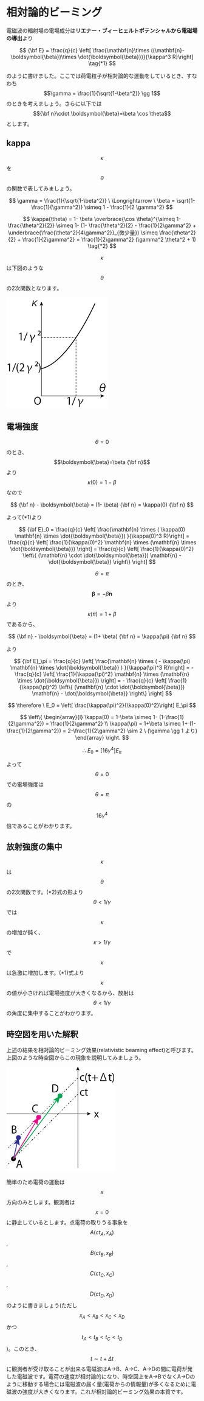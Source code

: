 # 相対論的ビーミング

電磁波の輻射場の電場成分は**リエナー・ブィーヒェルトポテンシャルから電磁場の導出**より

$$
{\bf E} 
= \frac{q}{c} \left[ \frac{\mathbf{n}\times ((\mathbf{n}-\boldsymbol{\beta})\times \dot{\boldsymbol{\beta}})}{\kappa^3 R}\right] \tag{*1}
$$

のように書けました。ここでは荷電粒子が相対論的な運動をしているとき、すなわち$$\gamma = \frac{1}{\sqrt{1-\beta^2}} \gg 1$$のときを考えましょう。さらに以下では$${\bf n}\cdot \boldsymbol{\beta}=\beta \cos \theta$$とします。

## kappa

$$\kappa$$を$$\theta$$の関数で表してみましょう。

$$
\gamma 
= \frac{1}{\sqrt{1-\beta^2}} \ \Longrightarrow \ 
\beta 
= \sqrt{1- \frac{1}{\gamma^2}} 
\simeq 1 - \frac{1}{2 \gamma^2}
$$

$$
\kappa(\theta) 
= 1- \beta \overbrace{\cos \theta}^{\simeq 1-\frac{\theta^2}{2}} 
\simeq 1- (1- \frac{\theta^2}{2} - \frac{1}{2\gamma^2} + \underbrace{\frac{\theta^2}{4\gamma^2}}_{微少量}) 
\simeq \frac{\theta^2}{2} + \frac{1}{2\gamma^2} 
= \frac{1}{2\gamma^2} (\gamma^2 \theta^2 + 1) \tag{*2}
$$

$$\kappa$$は下図のような$$\theta$$の2次関数となります。

![kappa-theta図](/images/astroelec/kappa.png)

## 電場強度

$$\theta=0$$のとき、$$\boldsymbol{\beta}=\beta {\bf n}$$より$$\kappa(0) = 1-\beta$$なので

$$
{\bf n} - \boldsymbol{\beta} 
= (1- \beta) {\bf n} 
= \kappa(0) {\bf n}
$$

よって(*1)より

$$
{\bf E}_0 
= \frac{q}{c} \left[ \frac{\mathbf{n} \times ( \kappa(0) \mathbf{n} \times \dot{\boldsymbol{\beta}}) }{\kappa(0)^3 R}\right] 
= \frac{q}{c} \left[ \frac{1}{\kappa(0)^2} \mathbf{n} \times (\mathbf{n} \times \dot{\boldsymbol{\beta}}) \right] 
= \frac{q}{c} \left[ \frac{1}{\kappa(0)^2} \left\{ (\mathbf{n} \cdot \dot{\boldsymbol{\beta}}) \mathbf{n} - \dot{\boldsymbol{\beta}} \right\} \right]
$$

$$\theta=\pi$$のとき、$$\boldsymbol{\beta}=- \beta \mathbf{n}$$より$$\kappa(\pi) = 1+\beta$$であるから、

$$
{\bf n} - \boldsymbol{\beta} 
= (1+ \beta) {\bf n} 
= \kappa(\pi) {\bf n}
$$

より

$$
{\bf E}_\pi 
= \frac{q}{c} \left[ \frac{\mathbf{n} \times ( - \kappa(\pi) \mathbf{n} \times \dot{\boldsymbol{\beta}} ) }{\kappa(\pi)^3 R}\right] 
= - \frac{q}{c} \left[ \frac{1}{\kappa(\pi)^2} \mathbf{n} \times (\mathbf{n} \times \dot{\boldsymbol{\beta}}) \right] 
= - \frac{q}{c} \left[ \frac{1}{\kappa(\pi)^2} \left\{ (\mathbf{n} \cdot \dot{\boldsymbol{\beta}}) \mathbf{n} - \dot{\boldsymbol{\beta}} \right\} \right]
$$

$$
\therefore \
E_0 
= \left[ \frac{\kappa(\pi)^2}{\kappa(0)^2}\right] E_\pi 
$$

$$
\left\{ \begin{array}{l}
\kappa(0) 
= 1-\beta \simeq 1- (1-\frac{1}{2\gamma^2}) 
= \frac{1}{2\gamma^2} \\
\kappa(\pi) 
= 1+\beta \simeq 1+ (1-\frac{1}{2\gamma^2}) 
= 2-\frac{1}{2\gamma^2} \sim 2 \ (\gamma \gg 1 より)
\end{array} \right.
$$

$$
\therefore \  
E_0 
= \left[ 16 \gamma^4\right] E_\pi 
$$

よって$$\theta = 0$$での電場強度は$$\theta = \pi$$の$$16\gamma^4$$倍であることがわかります。

## 放射強度の集中

$$\kappa$$は$$\theta$$の2次関数です。(\*2)式の形より$$\theta< 1/\gamma$$では$$\kappa$$の増加が鈍く、$$\kappa>1/\gamma$$で$$\kappa$$は急激に増加します。(\*1)式より$$\kappa$$の値が小さければ電場強度が大きくなるから、放射は$$\theta< 1/\gamma$$の角度に集中することがわかります。

## 時空図を用いた解釈

上述の結果を相対論的ビーミング効果(relativistic beaming effect)と呼びます。上図のような時空図からこの現象を説明してみましょう。

![時空図による解釈](/images/astroelec/ctx.png)


簡単のため電荷の運動は$$x$$方向のみとします。観測者は$$x=0$$に静止しているとします。点電荷の取りうる事象を$$A(ct_A, x_A)$$, $$B(ct_B, x_B)$$, $$C(ct_C, x_C)$$, $$D(ct_D, x_D)$$のように書きましょう(ただし$$x_A<x_B<x_C<x_D$$かつ$$t_A<t_B<t_C<t_D$$)。このとき、$$t \sim t+\Delta t$$に観測者が受け取ることが出来る電磁波はA->B、A->C、A->Dの間に電荷が発した電磁波です。電荷の速度が相対論的になり、時空図上をA->BでなくA->Dのように移動する場合には電磁波の届く量(電荷からの情報量)が多くなるために電磁波の強度が大きくなります。これが相対論的ビーミング効果の本質です。
